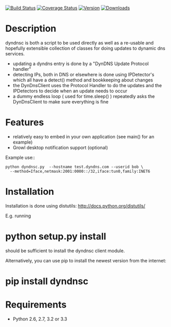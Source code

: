 [![Build Status](https://travis-ci.org/infothrill/python-dyndnsc.png)](https://travis-ci.org/infothrill/python-dyndnsc)    [![Coverage Status](https://coveralls.io/repos/infothrill/python-dyndnsc/badge.png)](https://coveralls.io/r/infothrill/python-dyndnsc) [![Version](https://pypip.in/v/dyndnsc/badge.png)](https://crate.io/packages/dyndnsc/)   [![Downloads](https://pypip.in/d/dyndnsc/badge.png)](https://crate.io/packages/dyndnsc/)

Description
===========

dyndnsc is both a script to be used directly as well as a re-usable and
hopefully extensible collection of classes for doing updates to dynamic
dns services.

- updating a dyndns entry is done by a "DynDNS Update Protocol handler"
- detecting IPs, both in DNS or elsewhere is done using IPDetector's
  which all have a detect() method and bookkeeping about changes
- the DynDnsClient uses the Protocol Handler to do the updates and
  the IPDetectors to decide when an update needs to occur
- a dummy endless loop ( used for time.sleep() ) repeatedly asks the
  DynDnsClient to make sure everything is fine

Features
=========

- relatively easy to embed in your own application (see main() for an example)
- Growl desktop notification support (optional)

Example use::

    python dyndnsc.py  --hostname test.dyndns.com --userid bob \
      --method=Iface,netmask:2001:0000::/32,iface:tun0,family:INET6


Installation
============
Installation is done using distutils: http://docs.python.org/distutils/

E.g. running
 
  # python setup.py install
  
should be sufficient to install the dyndnsc client module.

Alternatively, you can use pip to install the newest version from the
internet:

  # pip install dyndnsc

Requirements
============
* Python 2.6, 2.7, 3.2 or 3.3

